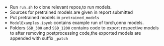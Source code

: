 * Run `run.sh` to clone relevant repos,to run models.
* Sources for pretrained models are given in report submitted
* Put pretrained models in `pretrained_models`
* `ModelExamples.ipynb` contains example run of torch,onnx models.
* Folders `SSD_300` and `SSD_1200` contains code to export respective models to after
removing postprocessing code,the exported models are appended with suffix `_patch`